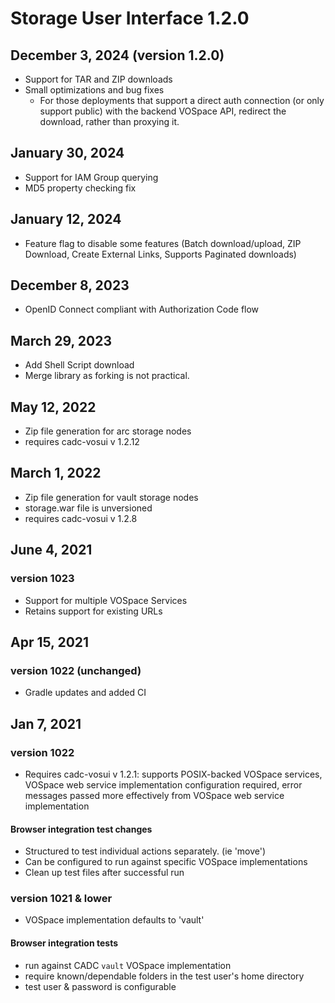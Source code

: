 # Storage User Interface 1.2.0

## December 3, 2024 (version 1.2.0)
* Support for TAR and ZIP downloads
* Small optimizations and bug fixes
  * For those deployments that support a direct auth connection (or only support public) with the backend VOSpace API, redirect the download, rather than proxying it. 

## January 30, 2024
* Support for IAM Group querying
* MD5 property checking fix

## January 12, 2024
* Feature flag to disable some features (Batch download/upload, ZIP Download, Create External Links, Supports Paginated downloads)

## December 8, 2023
* OpenID Connect compliant with Authorization Code flow

## March 29, 2023
* Add Shell Script download
* Merge library as forking is not practical.

## May 12, 2022
* Zip file generation for arc storage nodes
* requires cadc-vosui v 1.2.12

## March 1, 2022
* Zip file generation for vault storage nodes
* storage.war file is unversioned
* requires cadc-vosui v 1.2.8

## June 4, 2021
### version 1023
* Support for multiple VOSpace Services
* Retains support for existing URLs

## Apr 15, 2021
### version 1022 (unchanged)
* Gradle updates and added CI

## Jan 7, 2021
### version 1022
* Requires cadc-vosui v 1.2.1: supports POSIX-backed VOSpace services, VOSpace web service
implementation configuration required, error messages passed more effectively from 
VOSpace web service implementation

#### Browser integration test changes 
* Structured to test individual actions separately. (ie 'move')
* Can be configured to run against specific VOSpace implementations
* Clean up test files after successful run


### version 1021 & lower
* VOSpace implementation defaults to 'vault'

#### Browser integration tests
* run against CADC `vault` VOSpace implementation
* require known/dependable folders in the test user's home directory
* test user & password is configurable


